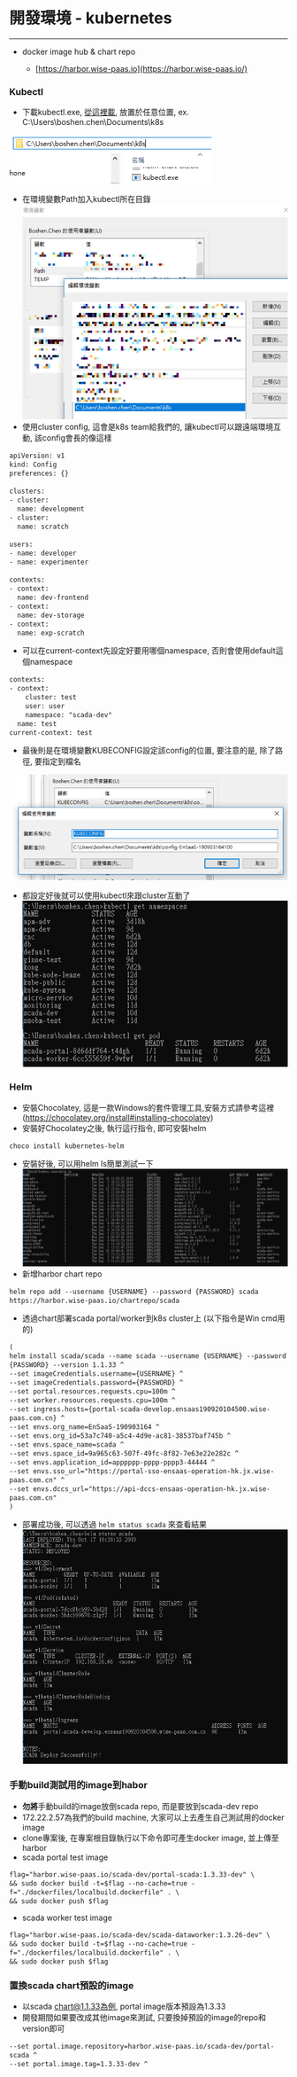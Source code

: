 # 開發環境 - kubernetes

---

* docker image hub & chart repo

  * [https://harbor.wise-paas.io](https://harbor.wise-paas.io/)

### Kubectl
- 下載kubectl.exe, [從這裡載](https://kubernetes.io/docs/tasks/tools/install-kubectl/#install-kubectl-on-windows), 放置於任意位置, ex. C:\Users\boshen.chen\Documents\k8s

![](/assets/kubectlpath.png)
- 在環境變數Path加入kubectl所在目錄
![](/assets/kubectlpathenv_mask.png)
- 使用cluster config, 這會是k8s team給我們的, 讓kubectl可以跟遠端環境互動, 該config會長的像這樣

```
apiVersion: v1
kind: Config
preferences: {}

clusters:
- cluster:
  name: development
- cluster:
  name: scratch

users:
- name: developer
- name: experimenter

contexts:
- context:
  name: dev-frontend
- context:
  name: dev-storage
- context:
  name: exp-scratch
```

- 可以在current-context先設定好要用哪個namespace, 否則會使用default這個namespace

```
contexts:
- context:
    cluster: test
    user: user
    namespace: "scada-dev"
  name: test
current-context: test
```
- 最後則是在環境變數KUBECONFIG設定該config的位置, 要注意的是, 除了路徑, 要指定到檔名

![](/assets/kubeconfig.PNG)


- 都設定好後就可以使用kubectl來跟cluster互動了
![](/assets/kubectlusage.PNG)

### Helm
* 安裝Chocolatey, 這是一款Windows的套件管理工具,安裝方式請參考這裡 (https://chocolatey.org/install#installing-chocolatey)
* 安裝好Chocolatey之後, 執行這行指令, 即可安裝helm
```
choco install kubernetes-helm
```
* 安裝好後, 可以用helm ls簡單測試一下
![](/assets/helmls.PNG)
* 新增harbor chart repo
```
helm repo add --username {USERNAME} --password {PASSWORD} scada https://harbor.wise-paas.io/chartrepo/scada
```
* 透過chart部署scada portal/worker到k8s cluster上 (以下指令是Win cmd用的)
```
(
helm install scada/scada --name scada --username {USERNAME} --password {PASSWORD} --version 1.1.33 ^
--set imageCredentials.username={USERNAME} ^
--set imageCredentials.password={PASSWORD} ^
--set portal.resources.requests.cpu=100m ^
--set worker.resources.requests.cpu=100m ^
--set ingress.hosts={portal-scada-develop.ensaas190920104500.wise-paas.com.cn} ^
--set envs.org_name=EnSaaS-190903164 ^
--set envs.org_id=53a7c740-a5c4-4d9e-ac81-38537baf745b ^
--set envs.space_name=scada ^
--set envs.space_id=9a965c63-507f-49fc-8f82-7e63e22e282c ^
--set envs.application_id=apppppp-pppp-pppp3-44444 ^
--set envs.sso_url="https://portal-sso-ensaas-operation-hk.jx.wise-paas.com.cn" ^
--set envs.dccs_url="https://api-dccs-ensaas-operation-hk.jx.wise-paas.com.cn"
)
```
* 部署成功後, 可以透過 `helm status scada` 來查看結果
![](/assets/helmstatus.PNG)

### 手動build測試用的image到habor
* **勿將**手動build的image放倒scada repo, 而是要放到scada-dev repo
* 172.22.2.57為我們的build machine, 大家可以上去產生自己測試用的docker image
* clone專案後, 在專案根目錄執行以下命令即可產生docker image, 並上傳至harbor
* scada portal test image
```
flag="harbor.wise-paas.io/scada-dev/portal-scada:1.3.33-dev" \
&& sudo docker build -t=$flag --no-cache=true -f="./dockerfiles/localbuild.dockerfile" . \
&& sudo docker push $flag
```
* scada worker test image
```
flag="harbor.wise-paas.io/scada-dev/scada-dataworker:1.3.26-dev" \
&& sudo docker build -t=$flag --no-cache=true -f="./dockerfiles/localbuild.dockerfile" . \
&& sudo docker push $flag
```

### 置換scada chart預設的image
* 以scada chart@1.1.33為例, portal image版本預設為1.3.33
* 開發期間如果要改成其他image來測試, 只要換掉預設的image的repo和version即可
```
--set portal.image.repository=harbor.wise-paas.io/scada-dev/portal-scada ^
--set portal.image.tag=1.3.33-dev ^
```

